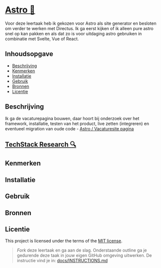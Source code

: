 
# [Astro 🚀](https://astro.build/)
<!-- Geef je project een titel en schrijf in één zin wat het is -->
Voor deze leertaak heb ik gekozen voor Astro als site generator en besloten om verder te werken met Directus. Ik ga eerst kijken of ik alleen pure astro snel op kan pakken en als dat zo is voor uitdaging astro gebruiken in combinatie met Svelte, Vue of React.

## Inhoudsopgave

  * [Beschrijving](#beschrijving)
  * [Kenmerken](#kenmerken)
  * [Installatie](#installatie)
  * [Gebruik](#gebruik)
  * [Bronnen](#bronnen)
  * [Licentie](#licentie)

## Beschrijving
<!-- In de Beschrijving staat hoe je project er uit ziet, hoe het werkt en wat je er mee kan. -->
<!-- Voeg een mooie poster visual toe 📸 -->
<!-- Voeg een link toe naar Github Pages 🌐-->
Ik ga de vacaturepagina bouwen, daar hoort bij onderzoek over het framework, installatie, testen van het product, live zetten (integreren) en eventueel migration van oude code - [Astro / Vacaturesite pagina](https://github.com/orgs/fdnd-agency/projects/40/views/1?pane=issue&itemId=83301252)

## [TechStack Research 🔍](https://github.com/Jason2426/choices-choices-the-tech-stack/wiki)


## Kenmerken
<!-- Bij Kenmerken staat welke technieken zijn gebruikt en hoe. Wat is de HTML structuur? Wat zijn de belangrijkste dingen in CSS? Wat is er met Javascript gedaan en hoe? Misschien heb je een framwork of library gebruikt? -->

## Installatie

## Gebruik

## Bronnen

## Licentie

This project is licensed under the terms of the [MIT license](./LICENSE).

> _Fork_ deze leertaak en ga aan de slag. 
Onderstaande outline ga je gedurende deze taak in jouw eigen GitHub omgeving uitwerken. 
De instructie vind je in: [docs/INSTRUCTIONS.md](https://github.com/fdnd-task/choices-choices-the-tech-stack/blob/main/docs/INSTRUCTIONS.md)
